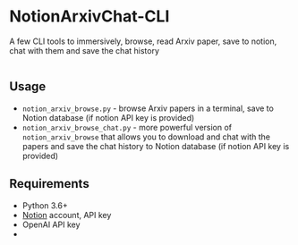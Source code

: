 # NotionArxivChat-CLI
A few CLI tools to immersively, browse, read Arxiv paper, save to notion, chat with them and save the chat history 

![]()
## Usage
* `notion_arxiv_browse.py` - browse Arxiv papers in a terminal, save to Notion database (if notion API key is provided)
* `notion_arxiv_browse_chat.py` - more powerful version of `notion_arxiv_browse` that allows you to download and chat with the papers and save the chat history to Notion database (if notion API key is provided)

## Requirements

- Python 3.6+
- [Notion](https://www.notion.so/) account, API key
- OpenAI API key
- 
